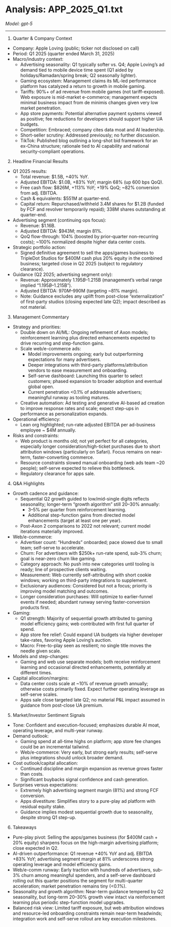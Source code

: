 # Analysis: APP_2025_Q1.txt

*Model: gpt-5*

---

1) Quarter & Company Context
- Company: Apple Loving (public; ticker not disclosed on call)
- Period: Q1 2025 (quarter ended March 31, 2025)
- Macro/industry context:
  - Advertising seasonality: Q1 typically softer vs. Q4; Apple Loving’s ad demand tied to mobile device time spent (Q1 aided by holidays/Ramadan/spring break; Q2 seasonally lighter).
  - Gaming ecosystem: Management claims its ML-led performance platform has catalyzed a return to growth in mobile gaming.
  - Tariffs: 90%+ of ad revenue from mobile games (not tariff-exposed). Web exposure is mid-market e-commerce; management expects minimal business impact from de minimis changes given very low market penetration.
  - App store payments: Potential alternative payment systems viewed as positive; fee reductions for developers should support higher UA budgets.
  - Competition: Embraced; company cites data moat and AI leadership.
  - Short-seller scrutiny: Addressed previously; no further discussion.
  - TikTok: Published blog outlining a long-shot bid framework for an ex-China structure; rationale tied to AI capability and national security-compliant operations.

2) Headline Financial Results
- Q1 2025 results:
  - Total revenue: $1.5B, +40% YoY.
  - Adjusted EBITDA: $1.0B, +83% YoY; margin 68% (up 600 bps QoQ).
  - Free cash flow: $826M, +113% YoY; +19% QoQ; ~82% conversion from adj. EBITDA.
  - Cash & equivalents: $551M at quarter-end.
  - Capital return: Repurchased/withheld 3.4M shares for $1.2B (funded by FCF and revolver temporarily repaid); 338M shares outstanding at quarter-end.
- Advertising segment (continuing ops focus):
  - Revenue: $1.16B.
  - Adjusted EBITDA: $943M; margin 81%.
  - QoQ flow-through: 104% (boosted by prior-quarter non-recurring costs); ~100% normalized despite higher data center costs.
- Strategic portfolio action:
  - Signed definitive agreement to sell the apps/games business to TripleDot Studios for $400M cash plus 20% equity in the combined business; targeted close in Q2 2025 (subject to regulatory clearance).
- Guidance (Q2 2025; advertising segment only):
  - Revenue: Approximately $1.195B–$1.215B (management’s verbal range implied “$1.195B–$1.215B”).
  - Adjusted EBITDA: $970M–$990M (targeting ~81% margin).
  - Note: Guidance excludes any uplift from post-close “externalization” of first-party studios (closing expected late Q2); impact described as not material.

3) Management Commentary
- Strategy and priorities:
  - Double down on AI/ML: Ongoing refinement of Axon models; reinforcement learning plus directed enhancements expected to drive recurring and step-function gains.
  - Scale web/e-commerce ads:
    - Model improvements ongoing; early but outperforming expectations for many advertisers.
    - Deeper integrations with third-party platforms/attribution vendors to ease measurement and onboarding.
    - Self-serve dashboard: Launching this quarter to select customers; phased expansion to broader adoption and eventual global open.
    - Current penetration <0.1% of addressable advertisers; meaningful runway as tooling matures.
  - Creative automation: Ad testing and generative AI-based ad creation to improve response rates and scale; expect step-ups in performance as personalization expands.
- Operational efficiency:
  - Lean org highlighted; run-rate adjusted EBITDA per ad-business employee ~ $4M annually.
- Risks and constraints:
  - Web product is months old; not yet perfect for all categories, especially longer consideration/high-ticket purchases due to short attribution windows (particularly on Safari). Focus remains on near-term, faster-converting commerce.
  - Resource constraints slowed manual onboarding (web ads team ~20 people); self-serve expected to relieve this bottleneck.
  - Regulatory clearance for apps sale.

4) Q&A Highlights
- Growth cadence and guidance:
  - Sequential Q2 growth guided to low/mid-single digits reflects seasonality; longer-term “growth algorithm” still 20–30% annually:
    - 3–5% per quarter from reinforcement learning.
    - Additional step-function gains from directed model enhancements (target at least one per year).
  - Post-Axon 2 comparisons to 2022 not relevant; current model iterations materially improved.
- Web/e-commerce:
  - Advertiser count: “Hundreds” onboarded; pace slowed due to small team; self-serve to accelerate.
  - Churn: For advertisers with $250k+ run-rate spend, sub-3% churn; goal is near-zero churn like gaming.
  - Category approach: No push into new categories until tooling is ready; line of prospective clients waiting.
  - Measurement: Web currently self-attributing with short cookie windows; working on third-party integrations to supplement.
  - Exclusionary audiences: Considered but not a focus; priority is improving model matching and outcomes.
  - Longer consideration purchases: Will optimize to earlier-funnel events if needed; abundant runway serving faster-conversion products first.
- Gaming:
  - Q1 strength: Majority of sequential growth attributed to gaming model efficiency gains; web contributed with first full quarter of spend.
  - App store fee relief: Could expand UA budgets via higher developer take-rates, favoring Apple Loving’s auction.
  - Macro: Free-to-play seen as resilient; no single title moves the needle given scale.
- Models and step-changes:
  - Gaming and web use separate models; both receive reinforcement learning and occasional directed enhancements, potentially at different times.
- Capital allocation/margins:
  - Data center costs scale at ~10% of revenue growth annually; otherwise costs primarily fixed. Expect further operating leverage as self-serve scales.
  - Apps sale close targeted late Q2; no material P&L impact assumed in guidance from post-close UA premium.

5) Market/Investor Sentiment Signals
- Tone: Confident and execution-focused; emphasizes durable AI moat, operating leverage, and multi-year runway.
- Demand outlook:
  - Gaming spend at all-time highs on platform; app store fee changes could be an incremental tailwind.
  - Web/e-commerce: Very early, but strong early results; self-serve plus integrations should unlock broader demand.
- Cost outlook/capital allocation:
  - Continued discipline and margin expansion as revenue grows faster than costs.
  - Significant buybacks signal confidence and cash generation.
- Surprises versus expectations:
  - Extremely high advertising segment margin (81%) and strong FCF conversion.
  - Apps divestiture: Simplifies story to a pure-play ad platform with residual equity stake.
  - Guidance implies modest sequential growth due to seasonality, despite strong Q1 step-up.

6) Takeaways
- Pure-play pivot: Selling the apps/games business (for $400M cash + 20% equity) sharpens focus on the high-margin advertising platform; close expected in Q2.
- AI-driven outperformance: Q1 revenue +40% YoY and adj. EBITDA +83% YoY; advertising segment margin at 81% underscores strong operating leverage and model efficiency gains.
- Web/e-comm runway: Early traction with hundreds of advertisers, sub-3% churn among meaningful spenders, and a self-serve dashboard rolling out this quarter positions the segment for multi-quarter acceleration; market penetration remains tiny (<0.1%).
- Seasonality and growth algorithm: Near-term guidance tempered by Q2 seasonality, but long-term 20–30% growth view intact via reinforcement learning plus periodic step-function model upgrades.
- Balanced risk view: Limited tariff exposure, but web attribution windows and resource-led onboarding constraints remain near-term headwinds; integration work and self-serve rollout are key execution milestones.